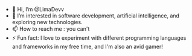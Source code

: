 - 👋 Hi, I’m @LimaDevv
- 👀 I’m interested in software development, artificial intelligence, and exploring new technologies.
- 📫 How to reach me : you can't
- ⚡ Fun fact: I love to experiment with different programming languages and frameworks in my free time, and I'm also an avid gamer!
